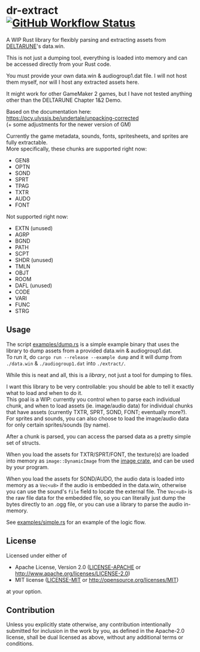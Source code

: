 <h1>dr-extract<br>
    <a href="https://github.com/PieKing1215/dr-extract-rs/actions/workflows/rust_build_test.yml"><img alt="GitHub Workflow Status" src="https://img.shields.io/github/workflow/status/PieKing1215/dr-extract-rs/Rust%20Build+Test"></a>
</h1>

A WIP Rust library for flexibly parsing and extracting assets from [DELTARUNE](https://deltarune.com)'s data.win.

This is not just a dumping tool, everything is loaded into memory and can be accessed directly from your Rust code.

You must provide your own data.win & audiogroup1.dat file. I will not host them myself, nor will I host any extracted assets here.

It might work for other GameMaker 2 games, but I have not tested anything other than the DELTARUNE Chapter 1&2 Demo.

Based on the documentation here: https://pcy.ulyssis.be/undertale/unpacking-corrected<br>
(+ some adjustments for the newer version of GM)

Currently the game metadata, sounds, fonts, spritesheets, and sprites are fully extractable.<br>
More specifically, these chunks are supported right now:
- GEN8
- OPTN
- SOND
- SPRT
- TPAG
- TXTR
- AUDO
- FONT

Not supported right now:
- EXTN (unused)
- AGRP
- BGND
- PATH
- SCPT
- SHDR (unused)
- TMLN
- OBJT
- ROOM
- DAFL (unused)
- CODE
- VARI
- FUNC
- STRG

## Usage
The script [examples/dump.rs](examples/dump.rs) is a simple example binary that uses the library to dump assets from a provided data.win & audiogroup1.dat.<br>
To run it, do `cargo run --release --example dump` and it will dump from `./data.win` & `./audiogroup1.dat` into `./extract/`.

While this is neat and all, this is a *library*, not just a tool for dumping to files.

I want this library to be very controllable: you should be able to tell it exactly what to load and when to do it.<br>This goal is a WIP: currently you control when to parse each individual chunk, and when to load assets (ie. image/audio data) for individual chunks that have assets (currently TXTR, SPRT, SOND, FONT; eventually more?). For sprites and sounds, you can also choose to load the image/audio data for only certain sprites/sounds (by name).

After a chunk is parsed, you can access the parsed data as a pretty simple set of structs. 

When you load the assets for TXTR/SPRT/FONT, the texture(s) are loaded into memory as `image::DynamicImage` from the [image crate](https://github.com/image-rs/image), and can be used by your program.

When you load the assets for SOND/AUDO, the audio data is loaded into memory as a `Vec<u8>` if the audio is embedded in the data.win, otherwise you can use the sound's `file` field to locate the external file. The `Vec<u8>` is the raw file data for the embedded file, so you can literally just dump the bytes directly to an .ogg file, or you can use a library to parse the audio in-memory.

See [examples/simple.rs](examples/simple.rs) for an example of the logic flow.

## License

Licensed under either of

 * Apache License, Version 2.0
   ([LICENSE-APACHE](LICENSE-APACHE) or http://www.apache.org/licenses/LICENSE-2.0)
 * MIT license
   ([LICENSE-MIT](LICENSE-MIT) or http://opensource.org/licenses/MIT)

at your option.

## Contribution

Unless you explicitly state otherwise, any contribution intentionally submitted
for inclusion in the work by you, as defined in the Apache-2.0 license, shall be
dual licensed as above, without any additional terms or conditions.

